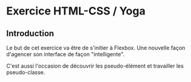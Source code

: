 # Exercice HTML-CSS / Yoga

## Introduction

Le but de cet exercice va être de s'initier à Flexbox. Une nouvelle façon d'agencer son interface de façon "intelligente".

C'est aussi l'occasion de découvrir les pseudo-élément et travailler les pseudo-classe.
